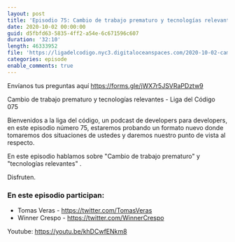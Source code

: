 ```yaml
---
layout: post
title: 'Episodio 75: Cambio de trabajo prematuro y tecnologías relevantes'
date: 2020-10-02 00:00:00
guid: d5fbfd63-5835-4ff2-a54e-6c671596c607
duration: '32:10'
length: 46333952
file: 'https://ligadelcodigo.nyc3.digitaloceanspaces.com/2020-10-02-cambio-de-trabajo-prematuro-y-tecnolog%C3%ADas-relevantes.mp3'
categories: episode
enable_comments: true
---
```


Envíanos tus preguntas aquí https://forms.gle/jWX7r5JSVRaPDztw9

Cambio de trabajo prematuro y tecnologías relevantes  -  Liga del Código 075

Bienvenidos a la liga del código, un podcast de developers para developers, en este episodio número 75, estaremos probando un formato nuevo donde tomaremos dos situaciones de ustedes y daremos nuestro punto de vista al respecto.

En este episodio hablamos sobre "Cambio de trabajo prematuro" y "tecnologías relevantes" .

Disfruten.

### En este episodio participan:

- Tomas Veras - https://twitter.com/TomasVeras
- Winner Crespo - https://twitter.com/WinnerCrespo

Youtube: https://youtu.be/khDCwfENkm8
